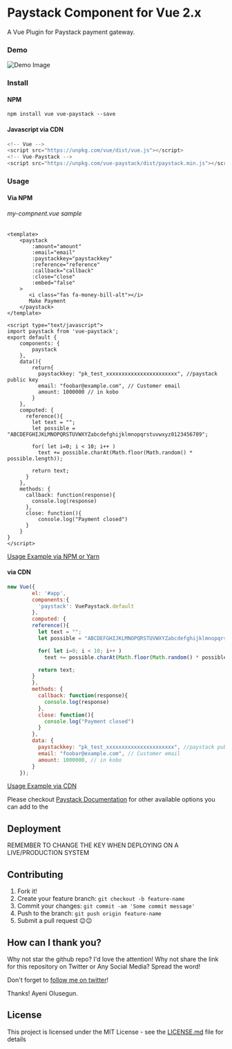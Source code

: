 # Paystack Component for Vue 2.x
A Vue Plugin for Paystack payment gateway.

### Demo

![Demo Image](vue-paystack.png?raw=true "Demo Image")

### Install

#### NPM
```
npm install vue vue-paystack --save 
``` 

#### Javascript via CDN
```javascript 1.8
<!-- Vue -->
<script src="https://unpkg.com/vue/dist/vue.js"></script>
<!-- Vue-Paystack -->
<script src="https://unpkg.com/vue-paystack/dist/paystack.min.js"></script>
```

### Usage

#### Via NPM

###### my-compnent.vue sample
```vue
<template>
    <paystack
        :amount="amount"
        :email="email"
        :paystackkey="paystackkey"
        :reference="reference"
        :callback="callback"
        :close="close"
        :embed="false"
    >
       <i class="fas fa-money-bill-alt"></i>
       Make Payment
    </paystack>
</template>

<script type="text/javascript">
import paystack from 'vue-paystack';
export default {
    components: {
        paystack
    },
    data(){
        return{
          paystackkey: "pk_test_xxxxxxxxxxxxxxxxxxxxxxx", //paystack public key
          email: "foobar@example.com", // Customer email
          amount: 1000000 // in kobo
        }
    },
    computed: {
      reference(){
        let text = "";
        let possible = "ABCDEFGHIJKLMNOPQRSTUVWXYZabcdefghijklmnopqrstuvwxyz0123456789";

        for( let i=0; i < 10; i++ )
          text += possible.charAt(Math.floor(Math.random() * possible.length));

        return text;
      }
    },
    methods: {
      callback: function(response){
        console.log(response)
      },
      close: function(){
          console.log("Payment closed")
      }
    }
}
</script>
```
[Usage Example via NPM or Yarn](examples/commonjs/App.vue)
#### via CDN
```javascript 1.8
new Vue({
        el: '#app',
        components:{
          'paystack': VuePaystack.default
        },
        computed: {
        reference(){
          let text = "";
          let possible = "ABCDEFGHIJKLMNOPQRSTUVWXYZabcdefghijklmnopqrstuvwxyz0123456789";

          for( let i=0; i < 10; i++ )
            text += possible.charAt(Math.floor(Math.random() * possible.length));

          return text;
        }
        },
        methods: {
          callback: function(response){
            console.log(response)
          },
          close: function(){
            console.log("Payment closed")
          }
        },
        data: {
          paystackkey: "pk_test_xxxxxxxxxxxxxxxxxxxxxx", //paystack public key
          email: "foobar@example.com", // Customer email
          amount: 1000000, // in kobo
        }
    });
```
[Usage Example via CDN](examples/index.html)

Please checkout [Paystack Documentation](https://developers.paystack.co/docs/paystack-inline) for other available options you can add to the 

## Deployment
REMEMBER TO CHANGE THE KEY WHEN DEPLOYING ON A LIVE/PRODUCTION SYSTEM


## Contributing
1. Fork it!
2. Create your feature branch: `git checkout -b feature-name`
3. Commit your changes: `git commit -am 'Some commit message'`
4. Push to the branch: `git push origin feature-name`
5. Submit a pull request 😉😉

## How can I thank you?

Why not star the github repo? I'd love the attention! Why not share the link for this repository on Twitter or Any Social Media? Spread the word!

Don't forget to [follow me on twitter](https://twitter.com/iamraphson)!

Thanks!
Ayeni Olusegun.

## License
This project is licensed under the MIT License - see the [LICENSE.md](LICENSE) file for details



